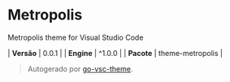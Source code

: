 # Metropolis

Metropolis theme for Visual Studio Code

| **Versão** | 0.0.1 |
| **Engine** | ^1.0.0 |
| **Pacote** | theme-metropolis |

> Autogerado por [go-vsc-theme](https://github.com/natalbu/go-vsc-theme).

